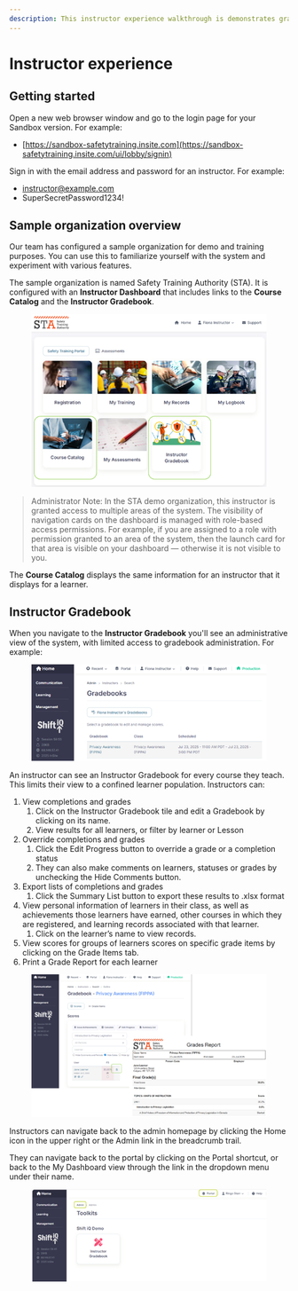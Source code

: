 ```yaml
---
description: This instructor experience walkthrough is demonstrates gradebook features
---
```


# Instructor experience

## Getting started

Open a new web browser window and go to the login page for your Sandbox version. For example:

* [https://sandbox-safetytraining.insite.com](https://sandbox-safetytraining.insite.com/ui/lobby/signin)

Sign in with the email address and password for an instructor. For example:

* instructor@example.com
* SuperSecretPassword1234!

## Sample organization overview

Our team has configured a sample organization for demo and training purposes. You can use this to familiarize yourself with the system and experiment with various features.

The sample organization is named Safety Training Authority (STA). It is configured with an **Instructor Dashboard** that includes links to the **Course Catalog** and the **Instructor Gradebook**.

<figure><img src="../.gitbook/assets/instructor-experience-01.png" alt=""><figcaption></figcaption></figure>

> Administrator Note: In the STA demo organization, this instructor is granted access to multiple areas of the system. The visibility of navigation cards on the dashboard is managed with role-based access permissions. For example, if you are assigned to a role with permission granted to an area of the system, then the launch card for that area is visible on your dashboard — otherwise it is not visible to you.

The **Course Catalog** displays the same information for an instructor that it displays for a learner.

## Instructor Gradebook

When you navigate to the **Instructor Gradebook** you'll see an administrative view of the system, with limited access to gradebook administration. For example:

<figure><img src="../.gitbook/assets/instructor-experience-02.png" alt=""><figcaption></figcaption></figure>

An instructor can see an Instructor Gradebook for every course they teach. This limits their view to a confined learner population. Instructors can:

1. View completions and grades
   1. Click on the Instructor Gradebook tile and edit a Gradebook by clicking on its name.
   2.
      View results for all learners, or filter by learner or Lesson
2. Override completions and grades
   1. Click the Edit Progress button to override a grade or a completion status
   2. They can also make comments on learners, statuses or grades by unchecking the Hide Comments button.
3. Export lists of completions and grades
   1. Click the Summary List button to export these results to .xlsx format
4. View personal information of learners in their class, as well as achievements those learners have earned, other courses in which they are registered, and learning records associated with that learner.
   1. Click on the learner’s name to view records.
5. View scores for groups of learners scores on specific grade items by clicking on the Grade Items tab.
6. Print a Grade Report for each learner

<figure><img src="../.gitbook/assets/instructor-experience-03.png" alt=""><figcaption></figcaption></figure>

Instructors can navigate back to the admin homepage by clicking the Home icon in the upper right or the Admin link in the breadcrumb trail.

They can navigate back to the portal by clicking on the Portal shortcut, or back to the My Dashboard view through the link in the dropdown menu under their name.

<figure><img src="../.gitbook/assets/instructor-experience-04.png" alt=""><figcaption></figcaption></figure>
